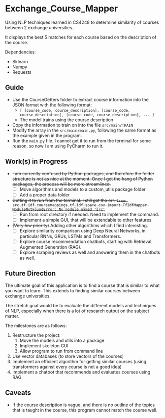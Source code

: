 # Exchange_Course_Mapper
Using NLP techniques learned in CS4248 to determine similarity of courses between 2 exchange universities.

It displays the best 5 matches for each course based on the description of the course.

Dependencies:
- Sklearn
- Numpy
- Requests
## Guide
- Use the CourseGetters folder to extract course information into the JSON format with the following format:
  - ```[ [course_code, course_description], [course_code, course_description], [course_code, course_description], ... ]```
  - The model trains using the course description
- Copy the information to train on into the file `src/main/TRAIN`
- Modify the array in the `src/main/main.py`, following the same format as the example given in the program.
- Run the `main.py` file. I cannot get it to run from the terminal for some reason, so now I am using PyCharm to run it.

## Work(s) in Progress
- ~~I am currently confused by Python packages, and therefore the folder structure is not as nice at the moment. Once I get the hang of Python packages, the process will be more streamlined.~~ 
  - [ ] Move algorithms and models to a custom_utils package folder
  - [ ] Add a proper data folder
- ~~Getting it to run from the terminal. I still get the err: `from src.tf_idf_coursemappings.tf_idf_spare_cov import TfIdfMapper
ModuleNotFoundError: No module named 'src'`~~
  - [ ] Run from root directory if needed. Need to implement the command. 
  - [ ] Implement a simple GUI, that will be extendable to other features.
- ~~(Very low priority)~~ Adding other algorithms which I find interesting.
  - [ ] Explore similarity comparison using Deep Neural Networks, in particular RNNs, GRUs, LSTMs and Transformers.
  - [ ] Explore course recommendation chatbots, starting with Retrieval Augmented Generation (RAG).
  - [ ] Explore scraping reviews as well and answering them in the chatbots as well.

## Future Direction
The ultimate goal of this application is to find a course that is similar to what you want to learn.
This extends to finding similar courses between exchange universities.

The stretch goal would be to evaluate the different models and techniques of NLP, especially when there is a lot of research output on the subject matter.

The milestones are as follows:
1. Restructure the project:
   1. Move the models and utils into a package
   2. Implement skeleton GUI
   3. Allow program to run from command line
2. Use vector databases (to store vectors of the courses)
3. Implement an efficient algorithm for getting similar courses (using transformers against every course is not a good idea)
4. Implement a chatbot that recommends and evaluates courses using RAG.

## Caveats
- If the course description is vague, and there is no outline of the topics that is taught in the course, this program cannot match the course well.
